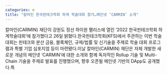 ```yaml
---
categories: e
title: "칼마인 한국핀테크학회 하계 학술대회 참가…메인넷 ‘CARMIN’ 소개"
---
```

칼마인(CARMIN) 재단이 강원도 정선 하이원 팰리스에 열린 ‘2022 한국핀테크학회 하계학술대회’에 참가했다고 26일 밝혔다.한국핀테크학회(KFS)에서 주관하는 이번 학술대회는 핀테크와 분산 금융, 블록체인, 규제/법률 및 신기술을 주제로 학술 대회 프로그램과 특별 기업 심포지엄 등이 마련됐다.이날 칼마인(CARMIN) 재단은 자체 개발한 새로운 개념의 메인넷 ‘CARMIN’에 대한 소개와 함께 독자적인 Rollup 기술 및 Multi-Chain 기술을 주제로 발표를 진행했으며, 향후 오픈될 메인넷 기반의 DApp도 공개했다.특
